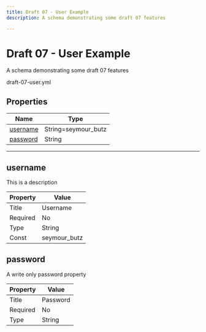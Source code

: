 ```yaml
---
title: Draft 07 - User Example
description: A schema demonstrating some draft 07 features

---
```

# Draft 07 - User Example

<p>A schema demonstrating some draft 07 features</p>


<p>draft-07-user.yml</p>


## Properties

<table><thead><tr><th colspan="2">Name</th><th>Type</th></tr></thead><tbody><tr><td colspan="2"><a href="#username">username</a></td><td>String=seymour_butz</td></tr><tr><td colspan="2"><a href="#password">password</a></td><td>String</td></tr></tbody></table>



<hr />



## username



<p>This is a description</p>

<table>
  <thead>
    <tr>
      <th>Property</th>
      <th colspan="2">Value</th>
    </tr>
  </thead>
  <tbody>
    <tr>
      <td>Title</td>
      <td colspan="2">Username</td>
    </tr>
    <tr>
      <td>Required</td>
      <td colspan="2">No</td>
    </tr>
    <tr><td>Type</td><td colspan="2">String</td></tr>
    <tr>
      <td>Const</td>
      <td colspan="2">seymour_butz</td>
    </tr>
  </tbody>
</table>






## password



<p>A write only password property</p>

<table>
  <thead>
    <tr>
      <th>Property</th>
      <th colspan="2">Value</th>
    </tr>
  </thead>
  <tbody>
    <tr>
      <td>Title</td>
      <td colspan="2">Password</td>
    </tr>
    <tr>
      <td>Required</td>
      <td colspan="2">No</td>
    </tr>
    <tr><td>Type</td><td colspan="2">String</td></tr>
    
  </tbody>
</table>










